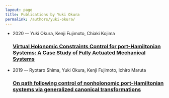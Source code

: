 ```yaml
---
layout: page
title: Publications by Yuki Okura
permalink: /authors/yuki-okura/
---
```


<ul class="post-list">
<li><span class='post-meta'>2020 -- Yuki Okura, Kenji Fujimoto, Chiaki Kojima</span><h3><a class='post-link' href='../../virtual-holonomic-constraints-control-for-port-hamiltonian-systems-a-case-study-of-fully-actuated-mechanical-systems'>Virtual Holonomic Constraints Control for port-Hamiltonian Systems: A Case Study of Fully Actuated Mechanical Systems</a></h3></li>
<li><span class='post-meta'>2019 -- Ryotaro Shima, Yuki Okura, Kenji Fujimoto, Ichiro Maruta</span><h3><a class='post-link' href='../../on-path-following-control-of-nonholonomic-port-hamiltonian-systems-via-generalized-canonical-transformations'>On path following control of nonholonomic port-Hamiltonian systems via generalized canonical transformations</a></h3></li>

</ul>
